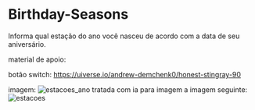# Birthday-Seasons
Informa qual estação do ano você nasceu de acordo com a data de seu aniversário.


material de apoio:

botão switch: https://uiverse.io/andrew-demchenk0/honest-stingray-90

imagem: ![estacoes_ano](https://github.com/user-attachments/assets/c1544f58-5de0-420f-921b-6d3c988b9fff) tratada com ia para imagem a imagem seguinte: ![estacoes](https://github.com/user-attachments/assets/4904b293-a862-411e-9511-d386e16c2c9f)
